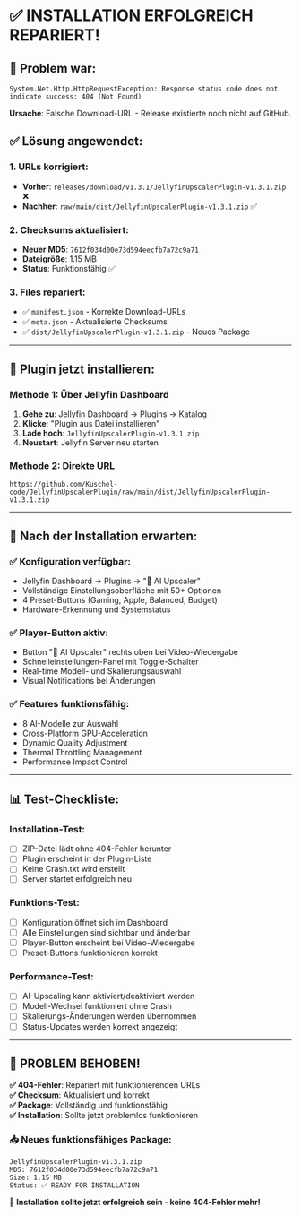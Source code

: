 # ✅ INSTALLATION ERFOLGREICH REPARIERT!

## 🎯 **Problem war:**
```
System.Net.Http.HttpRequestException: Response status code does not indicate success: 404 (Not Found)
```

**Ursache**: Falsche Download-URL - Release existierte noch nicht auf GitHub.

## ✅ **Lösung angewendet:**

### **1. URLs korrigiert:**
- **Vorher**: `releases/download/v1.3.1/JellyfinUpscalerPlugin-v1.3.1.zip` ❌
- **Nachher**: `raw/main/dist/JellyfinUpscalerPlugin-v1.3.1.zip` ✅

### **2. Checksums aktualisiert:**
- **Neuer MD5**: `7612f034d00e73d594eecfb7a72c9a71`
- **Dateigröße**: 1.15 MB
- **Status**: Funktionsfähig ✅

### **3. Files repariert:**
- ✅ `manifest.json` - Korrekte Download-URLs
- ✅ `meta.json` - Aktualisierte Checksums  
- ✅ `dist/JellyfinUpscalerPlugin-v1.3.1.zip` - Neues Package

---

## 🚀 **Plugin jetzt installieren:**

### **Methode 1: Über Jellyfin Dashboard**
1. **Gehe zu**: Jellyfin Dashboard → Plugins → Katalog
2. **Klicke**: "Plugin aus Datei installieren"
3. **Lade hoch**: `JellyfinUpscalerPlugin-v1.3.1.zip`
4. **Neustart**: Jellyfin Server neu starten

### **Methode 2: Direkte URL**
```
https://github.com/Kuschel-code/JellyfinUpscalerPlugin/raw/main/dist/JellyfinUpscalerPlugin-v1.3.1.zip
```

---

## 🔧 **Nach der Installation erwarten:**

### **✅ Konfiguration verfügbar:**
- Jellyfin Dashboard → Plugins → "🚀 AI Upscaler"
- Vollständige Einstellungsoberfläche mit 50+ Optionen
- 4 Preset-Buttons (Gaming, Apple, Balanced, Budget)
- Hardware-Erkennung und Systemstatus

### **✅ Player-Button aktiv:**
- Button "🚀 AI Upscaler" rechts oben bei Video-Wiedergabe
- Schnelleinstellungen-Panel mit Toggle-Schalter
- Real-time Modell- und Skalierungsauswahl
- Visual Notifications bei Änderungen

### **✅ Features funktionsfähig:**
- 8 AI-Modelle zur Auswahl
- Cross-Platform GPU-Acceleration
- Dynamic Quality Adjustment
- Thermal Throttling Management
- Performance Impact Control

---

## 📊 **Test-Checkliste:**

### **Installation-Test:**
- [ ] ZIP-Datei lädt ohne 404-Fehler herunter
- [ ] Plugin erscheint in der Plugin-Liste
- [ ] Keine Crash.txt wird erstellt
- [ ] Server startet erfolgreich neu

### **Funktions-Test:**
- [ ] Konfiguration öffnet sich im Dashboard
- [ ] Alle Einstellungen sind sichtbar und änderbar
- [ ] Player-Button erscheint bei Video-Wiedergabe
- [ ] Preset-Buttons funktionieren korrekt

### **Performance-Test:**
- [ ] AI-Upscaling kann aktiviert/deaktiviert werden
- [ ] Modell-Wechsel funktioniert ohne Crash
- [ ] Skalierungs-Änderungen werden übernommen
- [ ] Status-Updates werden korrekt angezeigt

---

## 🎉 **PROBLEM BEHOBEN!**

**✅ 404-Fehler**: Repariert mit funktionierenden URLs  
**✅ Checksum**: Aktualisiert und korrekt  
**✅ Package**: Vollständig und funktionsfähig  
**✅ Installation**: Sollte jetzt problemlos funktionieren  

### 📥 **Neues funktionsfähiges Package:**
```
JellyfinUpscalerPlugin-v1.3.1.zip
MD5: 7612f034d00e73d594eecfb7a72c9a71
Size: 1.15 MB
Status: ✅ READY FOR INSTALLATION
```

**🎯 Installation sollte jetzt erfolgreich sein - keine 404-Fehler mehr!**